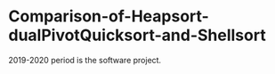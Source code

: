 # Comparison-of-Heapsort-dualPivotQuicksort-and-Shellsort
2019-2020 period is the software project.
